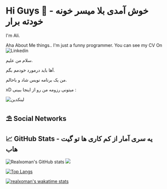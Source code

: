 # Hi Guys 👋 - خوش آمدی بلا میسر خونه خودته برار
I'm Ali.

Aha About Me things..
I'm just a funny programmer.
You can see my CV On ![Linkedin](https://linkedin.com/in/realxoman/)

سلام من علیم.

آها باید درمورد خودمم بگم.

من یک برنامه نویس شاد و باحالم.

xD
میتونی رزومه من رو از اینجا ببینی :

![لینکدین](https://linkedin.com/in/realxoman/)

## ⛱ Social Networks


##  &#x1f4c8; GitHub Stats - یه سری آمار از کم کاری ها تو گیت هاب
![Realxoman's GitHub stats](https://github-readme-stats.vercel.app/api?username=realxoman&show_icons=true&theme=tokyonight)
![](https://github.com/anuraghazra/github-readme-stats)

[![Top Langs](https://github-readme-stats.vercel.app/api/top-langs/?username=realxoman&layout=compact)](https://github.com/anuraghazra/github-readme-stats)

[![realxoman's wakatime stats](https://github-readme-stats.vercel.app/api/wakatime?username=realxoman=compact)](https://github.com/anuraghazra/github-readme-stats)


<!--
**realxoman/RealXoMan** is a ✨ _special_ ✨ repository because its `README.md` (this file) appears on your GitHub profile.

Here are some ideas to get you started:

- 🔭 I’m currently working on ...
- 🌱 I’m currently learning ...
- 👯 I’m looking to collaborate on ...
- 🤔 I’m looking for help with ...
- 💬 Ask me about ...
- 📫 How to reach me: ...
- 😄 Pronouns: ...
- ⚡ Fun fact: ...
-->
